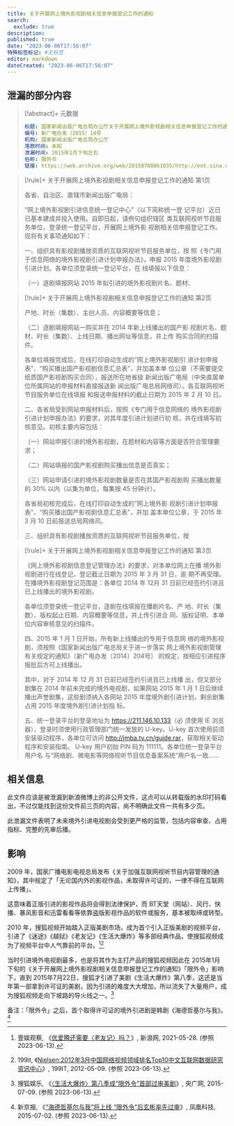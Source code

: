 ```yaml
---
title: 关于开展网上境外影视剧相关信息申报登记工作的通知
search:
  exclude: true
description:
published: true
date: "2023-06-06T17:56:07"
特殊标签标记: #无标签
editor: markdown
dateCreated: "2023-06-06T17:56:07"
---
```


## 泄漏的部分内容

> [!abstract]+ 元数据
>
> ```yaml
> 标题: 国家新闻出版广电总局办公厅关于开展网上境外影视剧相关信息申报登记工作的通知
> 编号: 新广电办发〔2015〕14号
> 机构: 国家新闻出版广电总局办公厅
> 落款时间: 未知
> 泄漏时间: 2015年1月下旬左右
> 俗称: 限外令
> 链接: https://web.archive.org/web/20150708061035/http://ent.sina.com.cn/v/u/2015-01-21/doc-icczmvun5286071.shtml
> ```

> [!rule]+ 关于开展网上境外影视剧相关信息申报登记工作的通知 第1页
>
> 各省、自治区、直辖市新闻出版广电局：
>
> “网上境外影视剧引进信息统一登记中心”（以下简称统一登
> 记平台）近日已基本建成并投入使用。自即日起，请例句组织辖区
> 类互联网视听节目服务单位，登录统一登记平台，开展网上境外影
> 视剧相关信申报登记工作。现将有关事项通知如下：
>
> 一、组织具有影视剧播放资质的互联网视听节目服务单位，按
> 照《专门用于信息网络的境外影视剧引进计划申报办法》，申报
> 2015 年度境外影视剧引进计划。各单位须登录统一登记平台，在
> 线填报以下信息：
>
> （一）逐剧填报网站 2015 年拟引进的境外影视剧片名、题材、

> [!rule]+ 关于开展网上境外影视剧相关信息申报登记工作的通知 第2页
>
> 产地、时长（集数）、主创人员、内容概要等信息；
>
> （二）逐剧填报网站一购买并在 2014 年新上线播出的国产影
> 视剧片名、题材、时长（集数）、上线日期、播出网址等信息，并上传
> 购买合同的扫描件。
>
> 各单位填报完成后，在线打印自动生成的“网上境外影视剧引
> 进计划申报表”、“购买播出国产影视剧信息汇总表”，并加盖本单
> 位公章（不需要提交纸质国产影视剧购买合同），报送所在地省级
> 新闻出版广电局（中央直属单位所属网站的申报材料直接报送新
> 闻出版广电总局网络司）。各互联网视听节目服务单位在线填报
> 和报送申报材料的截止日期为 2015 年 2 月 10 日。
>
> 二、各省局受到网站申报材料后，按照《专门用于信息网络的
> 境外影视剧引进计划申报办法》的要求，对其年度引进计划进行初
> 核，并在线填写初核意见。初核主要内容包括：
>
> （一）网站申报引进的境外影视剧，在题材和内容等方面是否符合管理要求；
>
> （二）网站填报的国产影视剧购买播出信息是否真实；
>
> （三）网站申请引进的境外影视剧数量是否在其国产影视剧购
> 买播出数量的 30% 以内（以集为单位，每集按 45 分钟计）。
>
> 各省局初核完成后，在线打印自动生成的“网上境外影
> 视剧引进计划申报表”、“购买播出国产影视剧信息汇总表”，并加
> 盖本单位公章，于 2015 年 3 月 10 日前报送总局网络司。
>
> 三、组织具有影视剧播放资质的互联网视听节目服务单位，按

> [!rule]+ 关于开展网上境外影视剧相关信息申报登记工作的通知 第3页
>
> 《网上境外影视剧信息登记管理办法》的要求，对本单位网上在播
> 境外影视剧进行在线登记，登记截止日期为 2015 年 3 月 31 日，逾
> 期不再受理。在播境外影视剧登记范围是：各单位 2014 年 12月
> 31 日前已经签约引进且已上线播出的境外影视剧。
>
> 各单位须登录统一登记平台，逐剧在线填报在播剧片名、产
> 地、时长（集数）、版权起止日期、内容概要等信息，并上传引进合
> 同、版权证明、本单位内容审核意见的扫描件。
>
> 四、2015 年 1 月 1 日开始，所有新上线播出的专用于信息网
> 络的境外影视剧，须按照《国家新闻出版广电总局关于进一步落实
> 网上境外影视剧管理有关规定的通知》（新广电办发〔2014〕204号）
> 的规定，按相应引进程序报批后方可上线播出。
>
> 其中，对于 2014 年 12 月 31 日前已经签约引进且已上线播
> 出，但又部分剧集在 2014 年前未完成的境外电视剧，如果网站
> 2015 年 1 月 1 日后继续播出声誉剧集，这些剧须纳入各网站 2015
> 年度境外剧引进计划，剩余剧集占用 2015 年度境外剧引进计划指
> 标。
>
> 五、统一登录平台的登录地址为 <https://211.146.10.133>（必
> 须使用 IE 浏览器），登录时须使用行政管理部门统一发放的
> U-key。U-key 首次使用前须安装驱动程序，各单位可访问
> <http://jmba.tv.cn/guide.rar>，获取相关驱动程序和安装指南。
> U-key 用户初始 PIN 码为 111111。各单位统一登录平台用户名
> 与“网络剧、微电影等网络视听节目信息备案系统”用户名一致……

## 相关信息

此文件应该是被泄漏到新浪微博上的非公开文件，这点可以从转载版的水印打码看出，不过仅能找到这份文件前三页的内容，尚不明确此文件一共有多少页。

此泄漏文件表明了未来境外引进电视剧会受到更严格的监管，包括内容审查、占用指标、完整的先审后播。

## 影响

2009 年，国家广播电影电视总局发布《关于加强互联网视听节目内容管理的通知》，其中规定了「无论国内外的影视作品，未取得许可证的，一律不得在互联网上传播」。

这意味着正版引进的影视作品将会得到法律保护，而 BT天堂（网站）、风行、快播、暴风影音和迅雷看看等依靠盗版影视作品的软件或服务，基本被取缔或转型。

2010 年，搜狐视频开始踏入正版美剧市场，成为首个引入正版美剧的视频平台，引进了《迷途》《越狱》《老友记》《生活大爆炸》等多部经典作品，使搜狐视频成为了视频平台中人气靠前的平台。[^0ueb9][^40586]

[^0ueb9]: 壹娱观察, 《[优爱腾还需要〈老友记〉吗？](https://web.archive.org/web/20230613053845/https://k.sina.com.cn/article_5942308705_162306f6102700ueb9.html)》, 新浪网, 2021-05-28. (参照 2023-06-13).

[^40586]: 199it, 《[Nielsen:2012年3月中国网络视频领域排名Top10中文互联网数据研究资讯中心](https://web.archive.org/web/20130524194135/http://www.199it.com/archives/40586.html)》, 199IT, 2012-05-09. (参照 2023-06-13).

当时引进境外电视剧最多，也是将其作为主打产品的搜狐视频因此在 2015年1月 下旬的《关于开展网上境外影视剧相关信息申报登记工作的通知》「限外令」影响下，直到 2015年7月22日，搜狐才引进了美剧《生活大爆炸》第八季，这还是当年第一部拿到许可证的美剧，因为引进的难度大大增加，所以流失了大量用户，成为搜狐视频走向下坡路的导火线之一。[^44238]

[^44238]: 搜狐娱乐, 《[〈生活大爆炸〉第八季成“限外令”首部过审美剧](https://web.archive.org/web/20230608035122/http://news.cnr.cn/native/gd/20150709/t20150709_519144238.shtml)》, 央广网, 2015-07-09. (参照 2023-06-13).

备注：「限外令」之后，首个取得许可证的境外引进剧是韩剧《海德哲基尔与我》。[^24494]

[^24494]: 新京报, 《[“海德哲基尔与我”将上线 “限外令”后玄彬率先过审](https://web.archive.org/web/20230613080401/https://tech.ifeng.com/a/20150702/41124494_0.shtml)》, 凤凰科技, 2015-07-02. (参照 2023-06-13).

